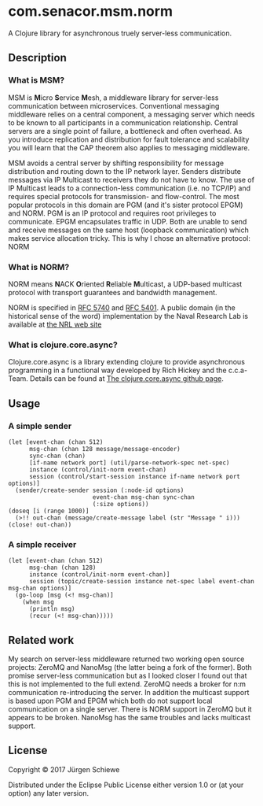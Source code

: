 # com.senacor.msm.norm

A Clojure library for asynchronous truely server-less communication.

## Description

### What is MSM?

MSM is **M**icro **S**ervice **M**esh, a middleware library for server-less
communication between microservices.
Conventional messaging middleware relies on a central component, a messaging server
which needs to be known to all participants in a communication relationship. Central
servers are a single point of failure, a bottleneck and often overhead.
As you introduce replication and distribution for fault tolerance and scalability you
will learn that the CAP theorem also applies to messaging middleware.

MSM avoids a central server by shifting responsibility for message distribution and
routing down to the IP network layer. Senders distribute messages via IP Multicast to
receivers they do not have to know.
The use of IP Multicast leads to a connection-less communication (i.e. no TCP/IP) and
requires special protocols for transmission- and flow-control. The most popular protocols
in this domain are PGM (and it's sister protocol EPGM) and NORM. PGM is an IP protocol and
requires root privileges to communicate. EPGM encapsulates traffic in UDP. Both are unable
to send and receive messages on the same host (loopback communication) which makes service
allocation tricky. This is why I chose an alternative protocol: NORM

### What is NORM?

NORM means **N**ACK **O**riented **R**eliable **M**ulticast, a UDP-based multicast
protocol with transport guarantees and bandwidth management.

NORM is specified in [RFC 5740](https://tools.ietf.org/html/rfc5740) and
[RFC 5401](https://tools.ietf.org/html/rfc5401). A
public domain (in the historical sense of the word) implementation 
by the Naval Research Lab is available at [the NRL web site](https://www.nrl.navy.mil/itd/ncs/products/norm)

### What is clojure.core.async?

Clojure.core.async is a library extending clojure to provide asynchronous
programming in a functional way developed by Rich Hickey and the c.c.a-Team.
Details can be found at [The clojure.core.async github page](https://github.com/clojure/core.async).

## Usage

### A simple sender

    (let [event-chan (chan 512)
          msg-chan (chan 128 message/message-encoder)
          sync-chan (chan)
          [if-name network port] (util/parse-network-spec net-spec)
          instance (control/init-norm event-chan)
          session (control/start-session instance if-name network port options)]
      (sender/create-sender session (:node-id options)
                            event-chan msg-chan sync-chan
                            (:size options))
    (doseq [i (range 1000)]
      (>!! out-chan (message/create-message label (str "Message " i)))
    (close! out-chan))
    
### A simple receiver

    (let [event-chan (chan 512)
          msg-chan (chan 128)
          instance (control/init-norm event-chan)]
          session (topic/create-session instance net-spec label event-chan msg-chan options)]
      (go-loop [msg (<! msg-chan)]
        (when msg
          (println msg)
          (recur (<! msg-chan)))))

## Related work

My search on server-less middleware returned two working open source projects: ZeroMQ and NanoMsg (the latter
being a fork of the former). Both promise server-less communication but as I looked closer I found out
that this is not implemented to the full extend. ZeroMQ needs a broker for n:m communication
re-introducing the server. In addition the multicast support is based upon PGM and EPGM which both
do not support local communication on a single server. There is NORM support in ZeroMQ but it appears
to be broken. NanoMsg has the same troubles and lacks multicast support.

## License

Copyright © 2017 Jürgen Schiewe

Distributed under the Eclipse Public License either version 1.0 or (at
your option) any later version.
